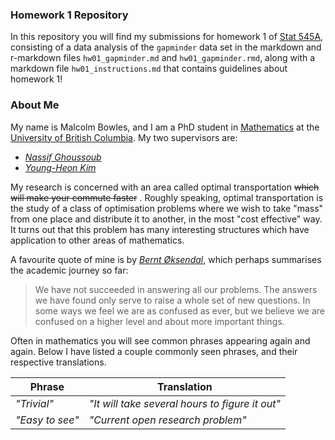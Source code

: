 ### Homework 1 Repository

In this repository you will find my submissions for homework 1 of [Stat 545A](http://stat545.com/), consisting of a data analysis of the `gapminder` data set in the markdown and r-markdown files `hw01_gapminder.md` and `hw01_gapminder.rmd`, along with a markdown file `hw01_instructions.md` that contains guidelines about homework 1!


### About Me

My name is Malcolm Bowles, and I am a PhD student in [Mathematics](http://www.math.ubc.ca/) at the [University of British Columbia](https://www.ubc.ca). My two supervisors are:

* [*Nassif Ghoussoub*](http://www.birs.ca/~nassif/)
* [*Young-Heon Kim*](http://www.math.ubc.ca/~yhkim/)

My research is concerned with an area called optimal transportation ~~which will make your commute faster~~ . Roughly speaking, optimal transportation is the study of a class of optimisation problems where we wish to take "mass" from one place and distribute it to another, in the most "cost effective" way. It turns out that this problem has many interesting structures which have application to other areas of mathematics.

A favourite quote of mine is by [*Bernt Øksendal*](https://www.springer.com/gp/book/9783540047582), which perhaps summarises the academic journey so far:

>We have not succeeded in answering all our problems. The answers we have found only serve to raise a whole set of new questions. In some ways we feel we are as confused as ever, but we believe we are confused on a higher level and about more important things.

Often in mathematics you will see common phrases appearing again and again. Below I have listed a couple commonly seen phrases, and their respective translations.

Phrase | Translation|
------------|-------------
*"Trivial"* | *"It will take several hours to figure it out"*
*"Easy to see"*| *"Current open research problem"*




